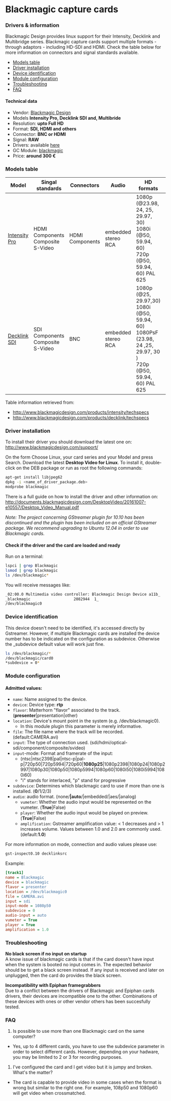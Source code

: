 Blackmagic capture cards
========================

### Drivers & information
Blackmagic Design provides linux support for their Intensity, Decklink and Multibridge series.
Blackmagic capture cards support multiple formats - through adaptors - including HD-SDI and HDMI. Check the table below for more information on connectors and signal standards available.

* [Models table](#models-table)
* [Driver installation](#driver-installation)
* [Device identification](#device-identification)
* [Module configuration](#module-configuration)
* [Troubleshooting](#troubleshooting)
* [FAQ](#faq)

#### Technical data
* Vendor: [Blackmagic Design](http://www.blackmagicdesign.com/)
* Models **Intensity Pro, Decklink SDI and, Multibride**
* Resolution: **upto Full HD**
* Format: **SDI, HDMI and others**
* Connector: **BNC or HDMI**
* Signal: **RAW**
* Drivers: available [here](http://www.blackmagicdesign.com/support/)
* GC Module: [blackmagic](../Blackmagic.md)
* Price: **around 300 €**

### Models table

| Model | Singal standards | Connectors | Audio | HD formats | SD formats | HW Encoding | Price |
|-----|-----|-----|-------|-------|---------|------|-------------|
| [Intensity Pro](http://www.blackmagicdesign.com/products/intensity/) | HDMI <br> Components <br> Composite <br> S-Video | HDMI <br> Components | embedded <br> stereo RCA | 1080p (@23.98, 24, 25, 29.97, 30) <br> 1080i (@50, 59.94, 60) <br> 720p (@50, 59.94, 60)	PAL 625 | PAL 625 <br> NTSC 525 | No | 200 $ |
| [Decklink SDI](http://www.blackmagicdesign.com/products/intensity/) | SDI <br> Components <br> Composite <br> S-Video | BNC | embedded <br> stereo RCA | 1080p (@25, 29.97,30) <br> 1080i (@50, 59.94, 60) <br> 1080PsF (23.98, 24 ,25, 29.97, 30 ) <br> 720p (@50, 59.94, 60)	PAL 625 | PAL 625 <br> NTSC 525| No | 300 $ |

Table information retrieved from:

* http://www.blackmagicdesign.com/products/intensity/techspecs
* http://www.blackmagicdesign.com/products/decklink/techspecs

### Driver installation
To install their driver you should download the latest one on:
 http://www.blackmagicdesign.com/support/

On the form Choose Linux, your card series and your Model and press Search. Download the latest **Desktop Video for Linux**.
To install it, double-click on the DEB package or run as root the following commands:

```bash
apt-get install libjpeg62
dpkg -i <name_of_driver_package.deb>
modprobe blackmagic
```

There is a full guide on how to install the driver and other information on:
http://documents.blackmagicdesign.com/DesktopVideo/20161007-e10557/Desktop_Video_Manual.pdf

*Note: The project concerning GStreamer plugin for 10.10 has been discontinued and the plugin has been included on an official GStreamer package. We recommend upgrading to Ubuntu 12.04 in order to use Blackmagic cards.*

#### Check if the driver and the card are loaded and ready
Run on a terminal:
```bash
lspci | grep Blackmagic
lsmod | grep blackmagic
ls /dev/blackmagic*
```
You will receive messages like:
```bash
_02:00.0 Multimedia video controller: Blackmagic Design Device a11b_
_blackmagic                   2082944  1_
/dev/blackmagic0
```

### Device identification
This device doesn't need to be identified, it's accessed directly by Gstreamer. However, if multiple Blackmagic cards are installed the device number has to be indicated on the configuration as subdevice. Otherwise the _subdevice default value will work just fine.

```bash
ls /dev/blackmagic/*
/dev/blackmagic/card0
*subdevice = 0*
```

### Module configuration
#### Admitted values:

* `name`: Name assigned to the device.
* `device`: Device type: **rtp**
* `flavor`: Matterhorn "flavor" associated to the track. (**presenter**|presentation|other)
* `location`: Device's mount point in the system (e.g. /dev/blackmagic0).
  * In this module plugin this parameter is merely informative.
* `file`: The file name where the track will be recorded. (default:CAMERA.avi)
* `input`: The type of connection used. (sdi/hdmi/optical-sdi/component/composite/svideo)
* `input`-mode: Format and framerate of the input:
  * (ntsc|ntsc2398|pal|ntsc-p|pal-p|720p50|720p5994|720p60|**1080p25**|1080p2398|1080p24|1080p2997|1080p30|1080p50|1080p5994|1080p60|1080i50|1080i5994|1080i60)
  * "i" stands for interlaced, "p" stand for progressive
* `subdevice`: Determines which blackmagic card to use if more than one is installed. (**0**/1/2/3)
* `audio`: audio format. (none/**|auto**/|embedded/|aes/|analog)
  * `vumeter`: Whether the audio input would be represented on the vumeter. (**True**|False)
  * `player`: Whether the audio input would be played on preview. (**True**|False)
  * `amplification`: Gstreamer amplification value: < 1 decreases and > 1 increases volume. Values between 1.0 and 2.0 are commonly used. (default:**1.0**)

For more information on mode, connection and audio values please use:
```bash
gst-inspect0.10 decklinksrc
```

Example:
```ini
[track1]
name = Blackmagic
device = blackmagic
flavor = presenter
location = /dev/blackmagic0
file = CAMERA.avi
input = sdi
input-mode = 1080p50
subdevice = 0
audio-input = auto
vumeter = True
player = True
amplification = 1.0
```

### Troubleshooting
**No black screen if no input on startup**  
A know issue of blackmagic cards is that if the card doesn't have input when the system is booted no input comes in. The expected behavior should be to get a black screen instead. If any input is received and later on unplugged, then the card do provides the black screen.

**Incompatibility with Epiphan framegrabbers**  
Due to a conflict between the drivers of Blackmagic and Epiphan cards drivers, their devices are incompatible one to the other. Combinations of these devices with ones or other vendor others has been succesfully tested.

### FAQ
1. Is possible to use more than one Blackmagic card on the same computer?
  * Yes, up to 4 different cards, you have to use the subdevice parameter in order to select different cards. However, depending on your hadware, you may be limited to 2 or 3 for recording purposes.
1. I've configured the card and I get video but it is jumpy and broken. What's the matter?
  * The card is capable to provide video in some cases when the format is wrong but similar to the right one. For example, 108p50 and 1080p60 will get video when crossmatched.
